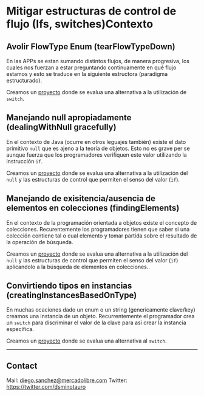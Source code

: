 # Mitigar estructuras de control de flujo (Ifs, switches)Contexto

## Avolir FlowType Enum (tearFlowTypeDown)

En las APPs se estan sumando distintos flujos, de manera progresiva, los cuales nos fuerzan a estar preguntando continuamente en qué flujo estamos y esto se traduce en la siguiente estructora (paradigma estructurado). 

Creamos un [proyecto][tearFlowTypeDown] donde se evalua una alternativa a la utilización de ```switch```.


## Manejando null apropiadamente (dealingWithNull gracefully)

En el contexto de Java (ocurre en otros leguajes también) existe el dato primitivo ```null``` que es ajeno a la teoría de objetos. Esto no es grave per se aunque fuerza que los programadores verifiquen este valor utilizando la instrucción ```if```. 

Creamos un [proyecto][dealingWithNull] donde se evalua una alternativa a la utilización del ```null``` y las estructuras de control que permiten el senso del valor (```if```).



## Manejando de exisitencia/ausencia de elementos en colecciones (findingElements)

En el contexto de la programación orientada a objetos existe el concepto de colecciones. Recurentemente los programadores tienen que saber si una colección contiene tal o cual elemento y tomar partida sobre el resultado de la operación de búsqueda. 

Creamos un [proyecto][findingElements] donde se evalua una alternativa a la utilización del ```null``` y las estructuras de control que permiten el senso del valor (```if```) aplicandolo a la búsqueda de elementos en colecciones..


## Convirtiendo tipos en instancias (creatingInstancesBasedOnType)

En muchas ocaciones dado un enum o un string (genericamente clave/key) creamos una instancia de un objeto. Recurrentemente el programador crea un ```switch``` para discriminar el valor de la clave para así crear la instancia específica. 

Creamos un [proyecto][creatingInstancesBasedOnType] donde se evalua una alternativa al ```switch```.


---

## Contact

Mail: diego.sanchez@mercadolibre.com
Twitter: https://twitter.com/dsminotauro


[tearFlowTypeDown]: ./tearFlowTypeDown
[dealingWithNull]: ./dealingWithNull
[findingElements]: ./findingElements
[creatingInstancesBasedOnType]: ./creatingInstancesBasedOnType
